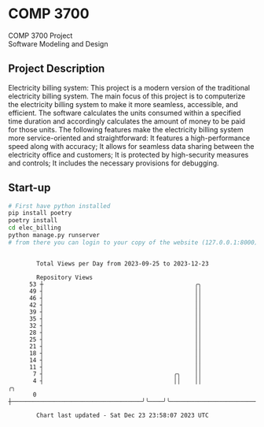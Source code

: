 # COMP 3700
COMP 3700 Project  
Software Modeling and Design
## Project Description
Electricity billing system: This project is a modern version of the traditional electricity billing system. The main focus of this project is to computerize the electricity billing system to make it more seamless, accessible, and efficient. The software calculates the units consumed within a specified time duration and accordingly calculates the amount of money to be paid for those units. The following features make the electricity billing system more service-oriented and straightforward: It features a high-performance speed along with accuracy; It allows for seamless data sharing between the electricity office and customers; It is protected by high-security measures and controls; It includes the necessary provisions for debugging.

## Start-up
```bash
# First have python installed
pip install poetry
poetry install
cd elec_billing
python manage.py runserver
# from there you can login to your copy of the website (127.0.0.1:8000), default creds are admin/admin
```

```

        Total Views per Day from 2023-09-25 to 2023-12-23

        Repository Views
      53 ┼                                           ╭╮
      49 ┤                                           ││
      46 ┤                                           ││
      42 ┤                                           ││
      39 ┤                                           ││
      35 ┤                                           ││
      32 ┤                                           ││
      28 ┤                                           ││
      25 ┤                                           ││
      21 ┤                                           ││
      18 ┤                                           ││
      14 ┤                                           ││
      11 ┤                                           ││
       7 ┤                                     ╭╮    ││
       4 ┤                                     ││    ││                            ╭╮
       0 ┼─────────────────────────────────────╯╰────╯╰────────────────────────────╯╰──────────────

        Chart last updated - Sat Dec 23 23:58:07 2023 UTC
        
```
